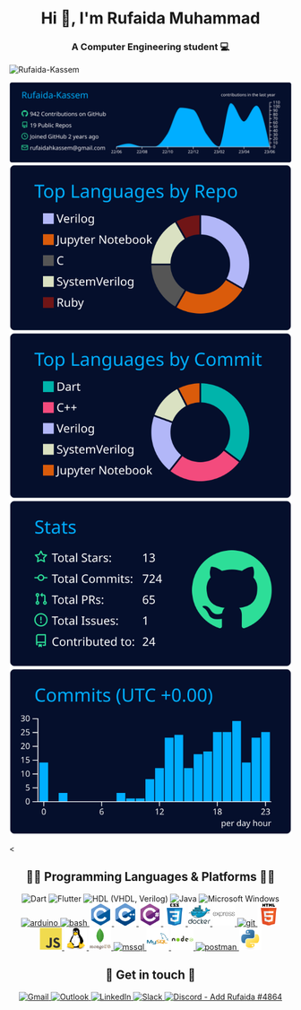 <h1 align="center">Hi 👋, I'm Rufaida Muhammad</h1>
<h3 align="center">A Computer Engineering student 💻</h3>

<p align="left"> <img src="https://komarev.com/ghpvc/?username=Rufaida-Kassem&label=Profile%20views&color=0e75b6&style=flat" alt="Rufaida-Kassem" /> </p>

<div align='center'>
  

  </div>  

[![](https://raw.githubusercontent.com/Rufaida-Kassem/statistics/master/profile-summary-card-output/algolia/0-profile-details.svg)](https://github.com/vn7n24fzkq/github-profile-summary-cards)
[![](https://raw.githubusercontent.com/Rufaida-Kassem/statistics/master/profile-summary-card-output/algolia/1-repos-per-language.svg)](https://github.com/vn7n24fzkq/github-profile-summary-cards) [![](https://raw.githubusercontent.com/Rufaida-Kassem/statistics/master/profile-summary-card-output/algolia/2-most-commit-language.svg)](https://github.com/vn7n24fzkq/github-profile-summary-cards)
[![](https://raw.githubusercontent.com/Rufaida-Kassem/statistics/master/profile-summary-card-output/algolia/3-stats.svg)](https://github.com/vn7n24fzkq/github-profile-summary-cards) [![](https://raw.githubusercontent.com/Rufaida-Kassem/statistics/master/profile-summary-card-output/algolia/4-productive-time.svg)](https://github.com/vn7n24fzkq/github-profile-summary-cards)



</div>
<<div align='center'>
    <h2> 👨‍💻 Programming Languages & Platforms 👩‍💻 </h2>
      <img src="https://edent.github.io/SuperTinyIcons/images/svg/dart.svg" width="50" title="Dart" />
<img src="https://edent.github.io/SuperTinyIcons/images/svg/flutter.svg" width="50" title="Flutter" />
<img src="https://cdn.icon-icons.com/icons2/2148/PNG/512/vhdl_icon_131901.png" width="50" title="HDL (VHDL, Verilog)" />
<img src="https://edent.github.io/SuperTinyIcons/images/svg/java.svg" width="50" title="Java" />
<img src="https://edent.github.io/SuperTinyIcons/images/svg/windows.svg" width="50" title="Microsoft Windows" />
<a href="https://www.arduino.cc/" target="_blank" rel="noreferrer"> <img src="https://cdn.worldvectorlogo.com/logos/arduino-1.svg" alt="arduino" width="40" height="40"/> </a> 
<a href="https://www.gnu.org/software/bash/" target="_blank" rel="noreferrer"> <img src="https://www.vectorlogo.zone/logos/gnu_bash/gnu_bash-icon.svg" alt="bash" width="40" height="40"/> </a> 
<a href="https://www.cprogramming.com/" target="_blank" rel="noreferrer"> <img src="https://raw.githubusercontent.com/devicons/devicon/master/icons/c/c-original.svg" alt="c" width="40" height="40"/> </a> 
<a href="https://www.w3schools.com/cpp/" target="_blank" rel="noreferrer"> <img src="https://raw.githubusercontent.com/devicons/devicon/master/icons/cplusplus/cplusplus-original.svg" alt="cplusplus" width="40" height="40"/> </a> 
<a href="https://www.w3schools.com/cs/" target="_blank" rel="noreferrer"> <img src="https://raw.githubusercontent.com/devicons/devicon/master/icons/csharp/csharp-original.svg" alt="csharp" width="40" height="40"/> </a> 
<a href="https://www.w3schools.com/css/" target="_blank" rel="noreferrer"> <img src="https://raw.githubusercontent.com/devicons/devicon/master/icons/css3/css3-original-wordmark.svg" alt="css3" width="40" height="40"/> </a> 
<a href="https://www.docker.com/" target="_blank" rel="noreferrer"> <img src="https://raw.githubusercontent.com/devicons/devicon/master/icons/docker/docker-original-wordmark.svg" alt="docker" width="40" height="40"/> </a> 
<a href="https://expressjs.com" target="_blank" rel="noreferrer"> <img src="https://raw.githubusercontent.com/devicons/devicon/master/icons/express/express-original-wordmark.svg" alt="express" width="40" height="40"/> </a> 
<a href="https://git-scm.com/" target="_blank" rel="noreferrer"> <img src="https://www.vectorlogo.zone/logos/git-scm/git-scm-icon.svg" alt="git" width="40" height="40"/> </a> 
<a href="https://www.w3.org/html/" target="_blank" rel="noreferrer"> <img src="https://raw.githubusercontent.com/devicons/devicon/master/icons/html5/html5-original-wordmark.svg" alt="html5" width="40" height="40"/> </a> 
<a href="https://developer.mozilla.org/en-US/docs/Web/JavaScript" target="_blank" rel="noreferrer"> <img src="https://raw.githubusercontent.com/devicons/devicon/master/icons/javascript/javascript-original.svg" alt="javascript" width="40" height="40"/> </a> 
<a href="https://www.linux.org/" target="_blank" rel="noreferrer"> <img src="https://raw.githubusercontent.com/devicons/devicon/master/icons/linux/linux-original.svg" alt="linux" width="40" height="40"/> </a> 
<a href="https://www.mongodb.com/" target="_blank" rel="noreferrer"> <img src="https://raw.githubusercontent.com/devicons/devicon/master/icons/mongodb/mongodb-original-wordmark.svg" alt="mongodb" width="40" height="40"/> </a>
<a href="https://www.microsoft.com/en-us/sql-server" target="_blank" rel="noreferrer"> <img src="https://www.svgrepo.com/show/303229/microsoft-sql-server-logo.svg" alt="mssql" width="40" height="40"/> </a> 
<a href="https://www.mysql.com/" target="_blank" rel="noreferrer"> <img src="https://raw.githubusercontent.com/devicons/devicon/master/icons/mysql/mysql-original-wordmark.svg" alt="mysql" width="40" height="40"/> </a> 
<a href="https://nodejs.org" target="_blank" rel="noreferrer"> <img src="https://raw.githubusercontent.com/devicons/devicon/master/icons/nodejs/nodejs-original-wordmark.svg" alt="nodejs" width="40" height="40"/> </a> 
<a href="https://postman.com" target="_blank" rel="noreferrer"> <img src="https://www.vectorlogo.zone/logos/getpostman/getpostman-icon.svg" alt="postman" width="40" height="40"/> </a> 
<a href="https://www.python.org" target="_blank" rel="noreferrer"> <img src="https://raw.githubusercontent.com/devicons/devicon/master/icons/python/python-original.svg" alt="python" width="40" height="40"/> </a>
</div>


  <div align='center'>
   <h2> 💬 Get in touch 💬 </h2>
  <a href="mailto: RufaidahKassem@gmail.com"> 
  <img src="https://edent.github.io/SuperTinyIcons/images/svg/gmail.svg" width="50" title="Gmail" />
  </a>
    <a href="mailto: Rufaidah_Kassem@outlook.com"> 
  <img src="https://edent.github.io/SuperTinyIcons/images/svg/outlook.svg" width="50" title="Outlook" />
  </a>
    <a href="https://www.linkedin.com/in/rufaida-kassem-0576151a9/"> 
  <img src="https://edent.github.io/SuperTinyIcons/images/svg/linkedin.svg" width="50" title="LinkedIn" />
        </a>
            <a href=""> 
  <img src="https://edent.github.io/SuperTinyIcons/images/svg/slack.svg" width="50" title="Slack" />
        </a>
      <a href=""> 
<img src="https://edent.github.io/SuperTinyIcons/images/svg/discord.svg" width="50" title="Discord - Add Rufaida #4864" />
          </a>
  </div>
